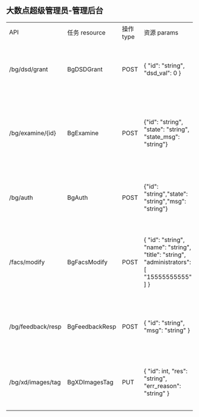 ## 大数点超级管理员-管理后台


<table>
   <tr>
      <td>API</td>
      <td>任务 resource </td>
      <td>操作 type </td>
      <td>资源 params </td>
      <td>说明</td>
      <td>发送消息</td>
   </tr>
   <tr>
      <td rowspan="1">/bg/dsd/grant</td>
      <td>BgDSDGrant</td>
      <td>POST</td>
      <td>{
  "id": "string",
  "dsd_val": 0
}</td>
      <td>赠送给id成功</td>
      <td> :white_check_mark: </td>
   </tr>
   <tr>
      <td rowspan="1">/bg/examine/{id}</td>
      <td>BgExamine</td>
      <td>POST</td>
      <td>{"id": "string", "state": "string", "state_msg": "string"} </td>
      <td>申请加入智能制造</td>
      <td> :white_check_mark: </td>
   </tr>
   <tr>
   <td rowspan="1">/bg/auth</td>
      <td>BgAuth</td>
      <td>POST</td>
      <td>{"id": "string","state": "string","msg": "string"}</td>
      <td>用户信息认证</td>
      <td> :white_check_mark: </td>
   </tr>
   <tr>
      <td rowspan="1">/facs/modify</td>
      <td>BgFacsModify</td>
      <td>POST</td>
      <td>{
  "id": "string",
  "name": "string",
  "title": "string",
  "administrators": [
    "15555555555"
  ]
}</td>
      <td>企业信息修改成功</td>
      <td> :white_check_mark: </td>
   </tr>
   <tr>
      <td rowspan="1">/bg/feedback/resp</td>
      <td>BgFeedbackResp</td>
      <td>POST</td>
      <td>{
  "id": "string",
  "msg": "string"
}</td>
      <td>用户反馈回复</td>
      <td> :white_check_mark: </td>
   </tr>
   <tr>
      <td rowspan="1">/bg/xd/images/tag</td>
      <td>BgXDImagesTag</td>
      <td>PUT</td>
      <td>{
  "id": int,
  "res": "string",
  "err_reason": "string"
}</td>
      <td>用户图片审核</td>
      <td> :white_check_mark: </td>
   </tr>
   
   
</table>
